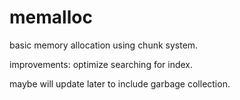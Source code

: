# memalloc
basic memory allocation using chunk system. 

improvements: optimize searching for index.

maybe will update later to include garbage collection.
